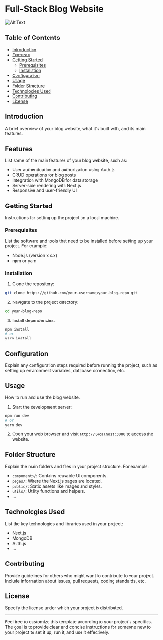 # Full-Stack Blog Website

![Alt Text](https://paste.pics/866a36ceac8414a7dfc5691e89cfbc59)

## Table of Contents

- [Introduction](#introduction)
- [Features](#features)
- [Getting Started](#getting-started)
  - [Prerequisites](#prerequisites)
  - [Installation](#installation)
- [Configuration](#configuration)
- [Usage](#usage)
- [Folder Structure](#folder-structure)
- [Technologies Used](#technologies-used)
- [Contributing](#contributing)
- [License](#license)

## Introduction

A brief overview of your blog website, what it's built with, and its main features.

## Features

List some of the main features of your blog website, such as:

- User authentication and authorization using Auth.js
- CRUD operations for blog posts
- Integration with MongoDB for data storage
- Server-side rendering with Next.js
- Responsive and user-friendly UI

## Getting Started

Instructions for setting up the project on a local machine.

### Prerequisites

List the software and tools that need to be installed before setting up your project. For example:

- Node.js (version x.x.x)
- npm or yarn

### Installation

1. Clone the repository:

```bash
git clone https://github.com/your-username/your-blog-repo.git
```

2. Navigate to the project directory:

```bash
cd your-blog-repo
```

3. Install dependencies:

```bash
npm install
# or
yarn install
```

## Configuration

Explain any configuration steps required before running the project, such as setting up environment variables, database connection, etc.

## Usage

How to run and use the blog website.

1. Start the development server:

```bash
npm run dev
# or
yarn dev
```

2. Open your web browser and visit `http://localhost:3000` to access the website.

## Folder Structure

Explain the main folders and files in your project structure. For example:

- `components/`: Contains reusable UI components.
- `pages/`: Where the Next.js pages are located.
- `public/`: Static assets like images and styles.
- `utils/`: Utility functions and helpers.
- ...

## Technologies Used

List the key technologies and libraries used in your project:

- Next.js
- MongoDB
- Auth.js
- ...

## Contributing

Provide guidelines for others who might want to contribute to your project. Include information about issues, pull requests, coding standards, etc.

## License

Specify the license under which your project is distributed.

---

Feel free to customize this template according to your project's specifics. The goal is to provide clear and concise instructions for someone new to your project to set it up, run it, and use it effectively.                                                                                                                              
